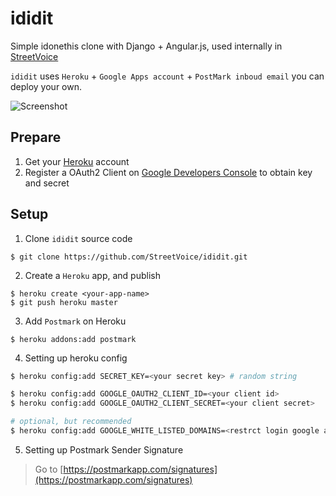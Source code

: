 ididit
======

Simple idonethis clone with Django + Angular.js, used internally in [StreetVoice](http://streetvoice.com/)

`ididit` uses `Heroku` + `Google Apps account` + `PostMark inboud email` you can deploy your own.

![Screenshot](https://raw.github.com/StreetVoice/ididit/master/docs/images/screenshot.png)


Prepare
----------

1. Get your [Heroku](http://heroku.com/) account
2. Register a OAuth2 Client on [Google Developers Console](https://console.developers.google.com/project) to obtain key and secret


Setup
------------

1. Clone `ididit` source code

  ```
  $ git clone https://github.com/StreetVoice/ididit.git
  ```


2. Create a `Heroku` app, and publish

  ```
  $ heroku create <your-app-name>
  $ git push heroku master
  ```

3. Add `Postmark` on Heroku

  ```
  $ heroku addons:add postmark
  ```

4. Setting up heroku config


  ```sh
  $ heroku config:add SECRET_KEY=<your secret key> # random string

  $ heroku config:add GOOGLE_OAUTH2_CLIENT_ID=<your client id>
  $ heroku config:add GOOGLE_OAUTH2_CLIENT_SECRET=<your client secret>

  # optional, but recommended
  $ heroku config:add GOOGLE_WHITE_LISTED_DOMAINS=<restrct login google apps domain>
  ```

5. Setting up Postmark Sender Signature

> Go to [https://postmarkapp.com/signatures](https://postmarkapp.com/signatures)
